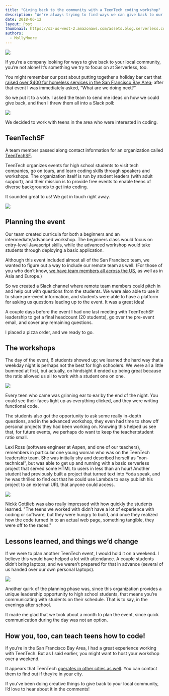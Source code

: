 ```yaml
---
title: "Giving back to the community with a TeenTech coding workshop"
description: "We're always trying to find ways we can give back to our local community. Our latest adventure: organizing a TeenTech coding workshop for high schoolers."
date: 2018-06-12
layout: Post
thumbnail: https://s3-us-west-2.amazonaws.com/assets.blog.serverless.com/serverless-teentech/serverless-teentech-thumb.png
authors:
  - MollyMoore
---
```


<img src="https://s3-us-west-2.amazonaws.com/assets.blog.serverless.com/serverless-teentech/serverless-teentech-header.png">

If you’re a company looking for ways to give back to your local community, you’re not alone! It’s something we try to focus on at Serverless, too.

You might remember our post about putting together a holiday bar cart that [raised over $400 for homeless services in the San Francisco Bay Area](https://serverless.com/blog/how-raise-money-charity-in-an-hour/); after that event I was immediately asked, “What are we doing next?”

So we put it to a vote. I asked the team to send me ideas on how we could give back, and then I threw them all into a Slack poll:

<img src="https://s3-us-west-2.amazonaws.com/assets.blog.serverless.com/serverless-teentech/teentech-slack-poll.png">

We decided to work with teens in the area who were interested in coding.

## TeenTechSF

A team member passed along contact information for an organization called [TeenTechSF](https://teentechsf.org/).

TeenTech organizes events for high school students to visit tech companies, go on tours, and learn coding skills through speakers and workshops. The organization itself is run by student leaders (with adult support), and their mission is to provide free events to enable teens of diverse backgrounds to get into coding. 

It sounded great to us! We got in touch right away.

<img src="https://s3-us-west-2.amazonaws.com/assets.blog.serverless.com/serverless-teentech/serverless-teentech-1.png">

## Planning the event

Our team created curricula for both a beginners and an intermediate/advanced workshop. The beginners class would focus on entry-level Javascript skills, while the advanced workshop would take students through deploying a basic application.

Although this event included almost all of the San Francisco team, we wanted to figure out a way to include our remote team as well. (For those of you who don’t know, [we have team members all across the US](https://serverless.com/blog/guide-to-distributed-teams/), as well as in Asia and Europe.)

So we created a Slack channel where remote team members could pitch in and help out with questions from the students. We were also able to use it to share pre-event information, and students were able to have a platform for asking us questions leading up to the event. It was a great idea!

A couple days before the event I had one last meeting with TeenTechSF leadership to get a final headcount (20 students), go over the pre-event email, and cover any remaining questions.

I placed a pizza order, and we ready to go.

## The workshops

The day of the event, 6 students showed up; we learned the hard way that a weekday night is perhaps not the best for high schoolers. We were all a little bummed at first, but actually, on hindsight it ended up being great because the ratio allowed us all to work with a student one on one.

<img src="https://s3-us-west-2.amazonaws.com/assets.blog.serverless.com/serverless-teentech/serverless-teentech-2.png">

Every teen who came was grinning ear to ear by the end of the night. You could see their faces light up as everything clicked, and they were writing functional code.

The students also got the opportunity to ask some really in-depth questions, and in the advanced workshop, they even had time to show off personal projects they had been working on. Knowing this helped us see that, for future events, we perhaps do want to keep the teacher:student ratio small.

Lexi Ross (software engineer at Aspen, and one of our teachers), remembers in particular one young woman who was on the TeenTech leadership team. She was initially shy and described herself as “non-technical”, but was able to get up and running with a basic serverless project that served some HTML to users in less than an hour! Another student had previously built a project that turned text into Yoda speak, and he was thrilled to find out that he could use Lambda to easy publish his project to an external URL that anyone could access.

<img src="https://s3-us-west-2.amazonaws.com/assets.blog.serverless.com/serverless-teentech/serverless-teentech-3.png">

Nickk Gottlieb was also really impressed with how quickly the students learned. "The teens we worked with didn’t have a lot of experience with coding or software, but they were hungry to build, and once they realized how the code turned in to an actual web page, something tangible, they were off to the races."

## Lessons learned, and things we’d change

If we were to plan another TeenTech event, I would hold it on a weekend. I believe this would have helped a lot with attendance. A couple students didn’t bring laptops, and we weren’t prepared for that in advance (several of us handed over our own personal laptops).

<img src="https://s3-us-west-2.amazonaws.com/assets.blog.serverless.com/serverless-teentech/serverless-teentech-4.png">

Another quirk of the planning phase was, since this organization provides a unique leadership opportunity to high school students, that means you’re communicating with students on their schedule. That is to say, in the evenings after school.

It made me glad that we took about a month to plan the event, since quick communication during the day was not an option.

## How you, too, can teach teens how to code!

If you’re in the San Francisco Bay Area, I had a great experience working with TeenTech. But as I said earlier, you might want to host your workshop over a weekend.

It appears that TeenTech [operates in other cities as well](https://teentechsf.org/who-we-are/#leadership-team). You can contact them to find out if they’re in your city.

If you’ve been doing creative things to give back to your local community, I’d love to hear about it in the comments!
